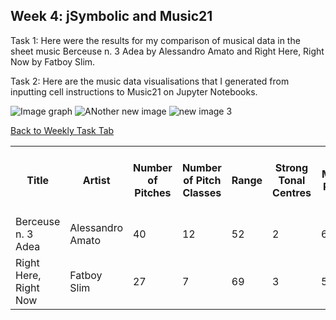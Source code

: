 ## Week 4: jSymbolic and Music21 
Task 1: Here were the results for my comparison of musical data in the sheet music Berceuse n. 3 Adea by Alessandro Amato and Right Here, Right Now by Fatboy Slim. 

<table>  
<tr>  
<th>Title</th>
<th>Artist</th>  
<th>Number of Pitches</th>
<th>Number of Pitch Classes</th>
<th>Range</th>
<th>Strong Tonal Centres</th>
<th>Mean Pitch</th>
<th>Mean Pitch Class</th>
<th>Most Common Pitch</th> 
<th>Most Common Pitch Class</th>  
<th>Interval Between Most Prevalent Pitches</th>  
<th>Pitch Variability</th> 
<th>Most Common Melodic Interval</th> 
</tr>

<tr> 
<td>Berceuse n. 3 Adea</td>
<td>Alessandro Amato</td>
<td>40</td>
<td>12</td>
<td>52</td>
<td>2</td>
<td>67</td>
<td>2</td>
<td>6.014</td> 
<td>69</td>
<td>9</td>  
<td>2</td> 
<td>10.13</td>
<td>2</td>  
</tr>

<tr> 
<td>Right Here, Right Now</td>
<td>Fatboy Slim</td>
<td>27</td>
<td>7</td>
<td>69</td>
<td>3</td>
<td>59.16</td>
<td>5.765</td>
<td>46</td> 
<td>10</td>
<td>24</td>  
<td>17.32</td> 
<td>2</td>    
</tr>








Task 2: Here are the music data visualisations that I generated from inputting cell instructions to Music21 on Jupyter Notebooks.

![Image graph](https://github.com/user-attachments/assets/d6d9279a-f022-4798-a2a0-6f29175330db)
![ANother new image](https://github.com/user-attachments/assets/45d023d0-5ab3-43f8-a3d4-d0ccca63d700)
![new image 3](https://github.com/user-attachments/assets/53fe59a6-7aa5-46a7-8f96-291d572e0a1e)

[Back to Weekly Task Tab](README.md)
